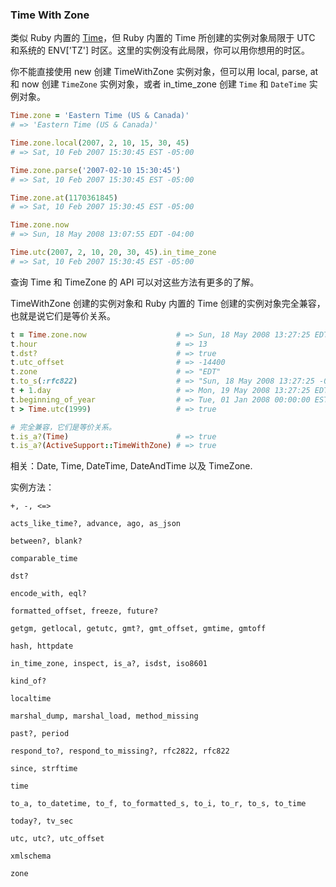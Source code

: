 ### Time With Zone

类似 Ruby 内置的 [Time](http://ruby-doc.org/core-2.1.0/Time.html)，但 Ruby 内置的 Time 所创建的实例对象局限于 UTC 和系统的 ENV['TZ'] 时区。这里的实例没有此局限，你可以用你想用的时区。

你不能直接使用 new 创建 TimeWithZone 实例对象，但可以用 local, parse, at 和 now 创建 `TimeZone` 实例对象，或者 in_time_zone 创建 `Time` 和 `DateTime` 实例对象。

```ruby
Time.zone = 'Eastern Time (US & Canada)'
# => 'Eastern Time (US & Canada)'

Time.zone.local(2007, 2, 10, 15, 30, 45)
# => Sat, 10 Feb 2007 15:30:45 EST -05:00

Time.zone.parse('2007-02-10 15:30:45')
# => Sat, 10 Feb 2007 15:30:45 EST -05:00

Time.zone.at(1170361845)
# => Sat, 10 Feb 2007 15:30:45 EST -05:00

Time.zone.now
# => Sun, 18 May 2008 13:07:55 EDT -04:00

Time.utc(2007, 2, 10, 20, 30, 45).in_time_zone
# => Sat, 10 Feb 2007 15:30:45 EST -05:00
```

查询 Time 和 TimeZone 的 API 可以对这些方法有更多的了解。

TimeWithZone 创建的实例对象和 Ruby 内置的 Time 创建的实例对象完全兼容，也就是说它们是等价关系。

```ruby
t = Time.zone.now                    # => Sun, 18 May 2008 13:27:25 EDT -04:00
t.hour                               # => 13
t.dst?                               # => true
t.utc_offset                         # => -14400
t.zone                               # => "EDT"
t.to_s(:rfc822)                      # => "Sun, 18 May 2008 13:27:25 -0400"
t + 1.day                            # => Mon, 19 May 2008 13:27:25 EDT -04:00
t.beginning_of_year                  # => Tue, 01 Jan 2008 00:00:00 EST -05:00
t > Time.utc(1999)                   # => true

# 完全兼容，它们是等价关系。
t.is_a?(Time)                        # => true
t.is_a?(ActiveSupport::TimeWithZone) # => true
```

相关：Date, Time, DateTime, DateAndTime 以及 TimeZone.

实例方法：

```
+, -, <=>

acts_like_time?, advance, ago, as_json

between?, blank?

comparable_time

dst?

encode_with, eql?

formatted_offset, freeze, future?

getgm, getlocal, getutc, gmt?, gmt_offset, gmtime, gmtoff

hash, httpdate

in_time_zone, inspect, is_a?, isdst, iso8601

kind_of?

localtime

marshal_dump, marshal_load, method_missing

past?, period

respond_to?, respond_to_missing?, rfc2822, rfc822

since, strftime

time

to_a, to_datetime, to_f, to_formatted_s, to_i, to_r, to_s, to_time

today?, tv_sec

utc, utc?, utc_offset

xmlschema

zone
```
